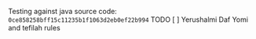  Testing against java source code: `0ce858258bff15c11235b1f1063d2eb0ef22b994`
TODO [ ] Yerushalmi Daf Yomi and tefilah rules